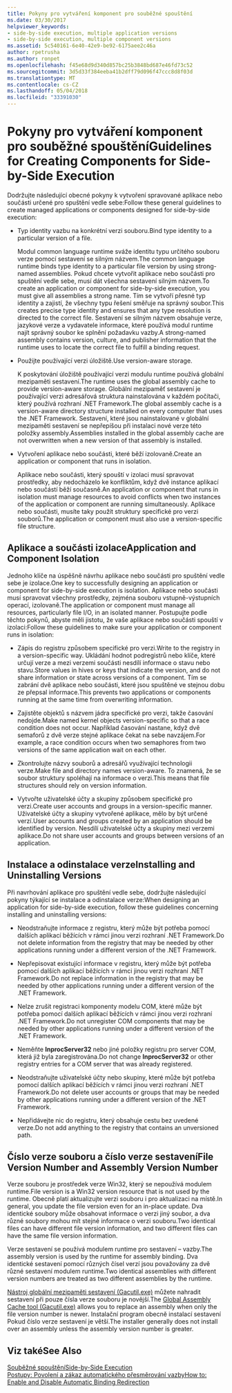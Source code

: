 ```yaml
---
title: Pokyny pro vytváření komponent pro souběžné spouštění
ms.date: 03/30/2017
helpviewer_keywords:
- side-by-side execution, multiple application versions
- side-by-side execution, multiple component versions
ms.assetid: 5c540161-6e40-42e9-be92-6175aee2c46a
author: rpetrusha
ms.author: ronpet
ms.openlocfilehash: f45e68d9d340d857bc25b3848bd687e46fd73c52
ms.sourcegitcommit: 3d5d33f384eeba41b2dff79d096f47ccc8d8f03d
ms.translationtype: MT
ms.contentlocale: cs-CZ
ms.lasthandoff: 05/04/2018
ms.locfileid: "33391030"
---
```

# <a name="guidelines-for-creating-components-for-side-by-side-execution"></a><span data-ttu-id="e1258-102">Pokyny pro vytváření komponent pro souběžné spouštění</span><span class="sxs-lookup"><span data-stu-id="e1258-102">Guidelines for Creating Components for Side-by-Side Execution</span></span>
<span data-ttu-id="e1258-103">Dodržujte následující obecné pokyny k vytvoření spravované aplikace nebo součásti určené pro spuštění vedle sebe:</span><span class="sxs-lookup"><span data-stu-id="e1258-103">Follow these general guidelines to create managed applications or components designed for side-by-side execution:</span></span>  
  
-   <span data-ttu-id="e1258-104">Typ identity vazbu na konkrétní verzi souboru.</span><span class="sxs-lookup"><span data-stu-id="e1258-104">Bind type identity to a particular version of a file.</span></span>  
  
     <span data-ttu-id="e1258-105">Modul common language runtime sváže identitu typu určitého souboru verze pomocí sestavení se silným názvem.</span><span class="sxs-lookup"><span data-stu-id="e1258-105">The common language runtime binds type identity to a particular file version by using strong-named assemblies.</span></span> <span data-ttu-id="e1258-106">Pokud chcete vytvořit aplikace nebo součásti pro spuštění vedle sebe, musí dát všechna sestavení silným názvem.</span><span class="sxs-lookup"><span data-stu-id="e1258-106">To create an application or component for side-by-side execution, you must give all assemblies a strong name.</span></span> <span data-ttu-id="e1258-107">Tím se vytvoří přesné typ identity a zajistí, že všechny typu řešení směřuje na správný soubor.</span><span class="sxs-lookup"><span data-stu-id="e1258-107">This creates precise type identity and ensures that any type resolution is directed to the correct file.</span></span> <span data-ttu-id="e1258-108">Sestavení se silným názvem obsahuje verze, jazykové verze a vydavatele informace, které používá modul runtime najít správný soubor ke splnění požadavku vazby.</span><span class="sxs-lookup"><span data-stu-id="e1258-108">A strong-named assembly contains version, culture, and publisher information that the runtime uses to locate the correct file to fulfill a binding request.</span></span>  
  
-   <span data-ttu-id="e1258-109">Použijte používající verzi úložiště.</span><span class="sxs-lookup"><span data-stu-id="e1258-109">Use version-aware storage.</span></span>  
  
     <span data-ttu-id="e1258-110">K poskytování úložiště používající verzi modulu runtime používá globální mezipaměti sestavení.</span><span class="sxs-lookup"><span data-stu-id="e1258-110">The runtime uses the global assembly cache to provide version-aware storage.</span></span> <span data-ttu-id="e1258-111">Globální mezipaměť sestavení je používající verzi adresářová struktura nainstalována v každém počítači, který používá rozhraní .NET Framework.</span><span class="sxs-lookup"><span data-stu-id="e1258-111">The global assembly cache is a version-aware directory structure installed on every computer that uses the .NET Framework.</span></span> <span data-ttu-id="e1258-112">Sestavení, které jsou nainstalované v globální mezipaměti sestavení se nepřepíšou při instalaci nové verze této položky assembly.</span><span class="sxs-lookup"><span data-stu-id="e1258-112">Assemblies installed in the global assembly cache are not overwritten when a new version of that assembly is installed.</span></span>  
  
-   <span data-ttu-id="e1258-113">Vytvoření aplikace nebo součásti, které běží izolovaně.</span><span class="sxs-lookup"><span data-stu-id="e1258-113">Create an application or component that runs in isolation.</span></span>  
  
     <span data-ttu-id="e1258-114">Aplikace nebo součásti, který spouští v izolaci musí spravovat prostředky, aby nedocházelo ke konfliktům, když dvě instance aplikací nebo součástí běží současně.</span><span class="sxs-lookup"><span data-stu-id="e1258-114">An application or component that runs in isolation must manage resources to avoid conflicts when two instances of the application or component are running simultaneously.</span></span> <span data-ttu-id="e1258-115">Aplikace nebo součásti, musíte taky použít struktury specifické pro verzi souborů.</span><span class="sxs-lookup"><span data-stu-id="e1258-115">The application or component must also use a version-specific file structure.</span></span>  
  
## <a name="application-and-component-isolation"></a><span data-ttu-id="e1258-116">Aplikace a součásti izolace</span><span class="sxs-lookup"><span data-stu-id="e1258-116">Application and Component Isolation</span></span>  
 <span data-ttu-id="e1258-117">Jednoho klíče na úspěšně návrhu aplikace nebo součásti pro spuštění vedle sebe je izolace.</span><span class="sxs-lookup"><span data-stu-id="e1258-117">One key to successfully designing an application or component for side-by-side execution is isolation.</span></span> <span data-ttu-id="e1258-118">Aplikace nebo součásti musí spravovat všechny prostředky, zejména souboru vstupně-výstupních operací, izolovaně.</span><span class="sxs-lookup"><span data-stu-id="e1258-118">The application or component must manage all resources, particularly file I/O, in an isolated manner.</span></span> <span data-ttu-id="e1258-119">Postupujte podle těchto pokynů, abyste měli jistotu, že vaše aplikace nebo součásti spouští v izolaci:</span><span class="sxs-lookup"><span data-stu-id="e1258-119">Follow these guidelines to make sure your application or component runs in isolation:</span></span>  
  
-   <span data-ttu-id="e1258-120">Zápis do registru způsobem specifické pro verzi.</span><span class="sxs-lookup"><span data-stu-id="e1258-120">Write to the registry in a version-specific way.</span></span> <span data-ttu-id="e1258-121">Ukládání hodnot podregistrů nebo klíče, které určují verze a mezi verzemi součásti nesdílí informace o stavu nebo stavu.</span><span class="sxs-lookup"><span data-stu-id="e1258-121">Store values in hives or keys that indicate the version, and do not share information or state across versions of a component.</span></span> <span data-ttu-id="e1258-122">Tím se zabrání dvě aplikace nebo součásti, které jsou spuštěné ve stejnou dobu ze přepsal informace.</span><span class="sxs-lookup"><span data-stu-id="e1258-122">This prevents two applications or components running at the same time from overwriting information.</span></span>  
  
-   <span data-ttu-id="e1258-123">Zajistěte objektů s názvem jádra specifické pro verzi, takže časování nedojde.</span><span class="sxs-lookup"><span data-stu-id="e1258-123">Make named kernel objects version-specific so that a race condition does not occur.</span></span> <span data-ttu-id="e1258-124">Například časování nastane, když dvě semaforů z dvě verze stejné aplikace čekat na sebe navzájem.</span><span class="sxs-lookup"><span data-stu-id="e1258-124">For example, a race condition occurs when two semaphores from two versions of the same application wait on each other.</span></span>  
  
-   <span data-ttu-id="e1258-125">Zkontrolujte názvy souborů a adresářů využívající technologii verze.</span><span class="sxs-lookup"><span data-stu-id="e1258-125">Make file and directory names version-aware.</span></span> <span data-ttu-id="e1258-126">To znamená, že se soubor struktury spoléhají na informace o verzi.</span><span class="sxs-lookup"><span data-stu-id="e1258-126">This means that file structures should rely on version information.</span></span>  
  
-   <span data-ttu-id="e1258-127">Vytvořte uživatelské účty a skupiny způsobem specifické pro verzi.</span><span class="sxs-lookup"><span data-stu-id="e1258-127">Create user accounts and groups in a version-specific manner.</span></span> <span data-ttu-id="e1258-128">Uživatelské účty a skupiny vytvořené aplikace, mělo by být určené verzí.</span><span class="sxs-lookup"><span data-stu-id="e1258-128">User accounts and groups created by an application should be identified by version.</span></span> <span data-ttu-id="e1258-129">Nesdílí uživatelské účty a skupiny mezi verzemi aplikace.</span><span class="sxs-lookup"><span data-stu-id="e1258-129">Do not share user accounts and groups between versions of an application.</span></span>  
  
## <a name="installing-and-uninstalling-versions"></a><span data-ttu-id="e1258-130">Instalace a odinstalace verze</span><span class="sxs-lookup"><span data-stu-id="e1258-130">Installing and Uninstalling Versions</span></span>  
 <span data-ttu-id="e1258-131">Při navrhování aplikace pro spuštění vedle sebe, dodržujte následující pokyny týkající se instalace a odinstalace verze:</span><span class="sxs-lookup"><span data-stu-id="e1258-131">When designing an application for side-by-side execution, follow these guidelines concerning installing and uninstalling versions:</span></span>  
  
-   <span data-ttu-id="e1258-132">Neodstraňujte informace z registru, který může být potřeba pomocí dalších aplikací běžících v rámci jinou verzi rozhraní .NET Framework.</span><span class="sxs-lookup"><span data-stu-id="e1258-132">Do not delete information from the registry that may be needed by other applications running under a different version of the .NET Framework.</span></span>  
  
-   <span data-ttu-id="e1258-133">Nepřepisovat existující informace v registru, který může být potřeba pomocí dalších aplikací běžících v rámci jinou verzi rozhraní .NET Framework.</span><span class="sxs-lookup"><span data-stu-id="e1258-133">Do not replace information in the registry that may be needed by other applications running under a different version of the .NET Framework.</span></span>  
  
-   <span data-ttu-id="e1258-134">Nelze zrušit registraci komponenty modelu COM, které může být potřeba pomocí dalších aplikací běžících v rámci jinou verzi rozhraní .NET Framework.</span><span class="sxs-lookup"><span data-stu-id="e1258-134">Do not unregister COM components that may be needed by other applications running under a different version of the .NET Framework.</span></span>  
  
-   <span data-ttu-id="e1258-135">Neměňte **InprocServer32** nebo jiné položky registru pro server COM, která již byla zaregistrována.</span><span class="sxs-lookup"><span data-stu-id="e1258-135">Do not change **InprocServer32** or other registry entries for a COM server that was already registered.</span></span>  
  
-   <span data-ttu-id="e1258-136">Neodstraňujte uživatelské účty nebo skupiny, které může být potřeba pomocí dalších aplikací běžících v rámci jinou verzi rozhraní .NET Framework.</span><span class="sxs-lookup"><span data-stu-id="e1258-136">Do not delete user accounts or groups that may be needed by other applications running under a different version of the .NET Framework.</span></span>  
  
-   <span data-ttu-id="e1258-137">Nepřidávejte nic do registru, který obsahuje cestu bez uvedené verze.</span><span class="sxs-lookup"><span data-stu-id="e1258-137">Do not add anything to the registry that contains an unversioned path.</span></span>  
  
## <a name="file-version-number-and-assembly-version-number"></a><span data-ttu-id="e1258-138">Číslo verze souboru a číslo verze sestavení</span><span class="sxs-lookup"><span data-stu-id="e1258-138">File Version Number and Assembly Version Number</span></span>  
 <span data-ttu-id="e1258-139">Verze souboru je prostředek verze Win32, který se nepoužívá modulem runtime.</span><span class="sxs-lookup"><span data-stu-id="e1258-139">File version is a Win32 version resource that is not used by the runtime.</span></span> <span data-ttu-id="e1258-140">Obecně platí aktualizujte verzi souboru i pro aktualizaci na místě.</span><span class="sxs-lookup"><span data-stu-id="e1258-140">In general, you update the file version even for an in-place update.</span></span> <span data-ttu-id="e1258-141">Dva identické soubory může obsahovat informace o verzi jiný soubor, a dva různé soubory mohou mít stejné informace o verzi souboru.</span><span class="sxs-lookup"><span data-stu-id="e1258-141">Two identical files can have different file version information, and two different files can have the same file version information.</span></span>  
  
 <span data-ttu-id="e1258-142">Verze sestavení se používá modulem runtime pro sestavení – vazby.</span><span class="sxs-lookup"><span data-stu-id="e1258-142">The assembly version is used by the runtime for assembly binding.</span></span> <span data-ttu-id="e1258-143">Dva identické sestavení pomocí různých čísel verzí jsou považovány za dvě různé sestavení modulem runtime.</span><span class="sxs-lookup"><span data-stu-id="e1258-143">Two identical assemblies with different version numbers are treated as two different assemblies by the runtime.</span></span>  
  
 <span data-ttu-id="e1258-144">[Nástroj globální mezipaměti sestavení (Gacutil.exe)](../../../docs/framework/tools/gacutil-exe-gac-tool.md) můžete nahradit sestavení při pouze čísla verze souboru je novější.</span><span class="sxs-lookup"><span data-stu-id="e1258-144">The [Global Assembly Cache tool (Gacutil.exe)](../../../docs/framework/tools/gacutil-exe-gac-tool.md) allows you to replace an assembly when only the file version number is newer.</span></span> <span data-ttu-id="e1258-145">Instalační program obecně instalací sestavení Pokud číslo verze sestavení je větší.</span><span class="sxs-lookup"><span data-stu-id="e1258-145">The installer generally does not install over an assembly unless the assembly version number is greater.</span></span>  
  
## <a name="see-also"></a><span data-ttu-id="e1258-146">Viz také</span><span class="sxs-lookup"><span data-stu-id="e1258-146">See Also</span></span>  
 [<span data-ttu-id="e1258-147">Souběžné spouštění</span><span class="sxs-lookup"><span data-stu-id="e1258-147">Side-by-Side Execution</span></span>](../../../docs/framework/deployment/side-by-side-execution.md)  
 [<span data-ttu-id="e1258-148">Postupy: Povolení a zákaz automatického přesměrování vazby</span><span class="sxs-lookup"><span data-stu-id="e1258-148">How to: Enable and Disable Automatic Binding Redirection</span></span>](../../../docs/framework/configure-apps/how-to-enable-and-disable-automatic-binding-redirection.md)
